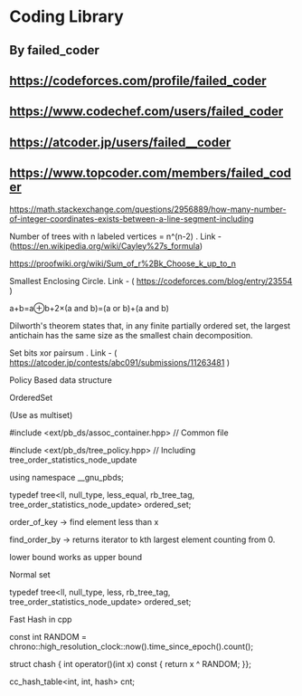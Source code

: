 # Coding Library

## By failed_coder

## https://codeforces.com/profile/failed_coder

## https://www.codechef.com/users/failed_coder

## https://atcoder.jp/users/failed__coder

## https://www.topcoder.com/members/failed_coder


https://math.stackexchange.com/questions/2956889/how-many-number-of-integer-coordinates-exists-between-a-line-segment-including

Number of trees with n labeled vertices = n^(n-2) .
 Link -       (https://en.wikipedia.org/wiki/Cayley%27s_formula)


https://proofwiki.org/wiki/Sum_of_r%2Bk_Choose_k_up_to_n

Smallest Enclosing Circle. Link - ( https://codeforces.com/blog/entry/23554 )

a+b=a⊕b+2×(a and b)=(a or b)+(a and b)

Dilworth's theorem states that, in any finite partially ordered set, the largest antichain has the same size as the smallest chain decomposition.

Set bits xor pairsum . Link - ( https://atcoder.jp/contests/abc091/submissions/11263481  )


Policy Based data structure

OrderedSet

(Use as multiset)

#include <ext/pb_ds/assoc_container.hpp> // Common file

#include <ext/pb_ds/tree_policy.hpp>     // Including tree_order_statistics_node_update

using namespace __gnu_pbds;

typedef tree<ll, null_type, less_equal<ll>, rb_tree_tag, tree_order_statistics_node_update> ordered_set;

order_of_key -> find element less than x

find_order_by -> returns iterator to kth largest element counting from 0.

lower bound works as upper bound


Normal set

typedef tree<ll, null_type, less<ll>, rb_tree_tag, tree_order_statistics_node_update> ordered_set;
  
Fast Hash in cpp

const int RANDOM = chrono::high_resolution_clock::now().time_since_epoch().count();

struct chash { int operator()(int x) const { return x ^ RANDOM; }};

cc_hash_table<int, int, hash<int>> cnt;


